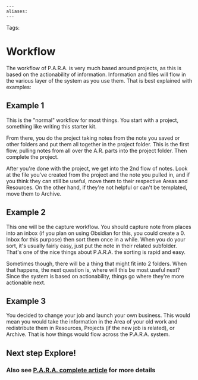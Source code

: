 ```
---
aliases:
---
```

Tags:

# Workflow

The workflow of P.A.R.A. is very much based around projects, as this is based on the actionability of information. Information and files will flow in the various layer of the system as you use them. That is best explained with examples:

## Example 1

This is the "normal" workflow for most things. You start with a project, something like writing this starter kit.

From there, you do the project taking notes from the note you saved or other folders and put them all together in the project folder. This is the first flow, pulling notes from all over the A.R. parts into the project folder. Then complete the project. 

After you're done with the project, we get into the 2nd flow of notes. Look at the file you've created from the project and the note you pulled in, and if you think they can still be useful, move them to their respective Areas and Resources. On the other hand, if they're not helpful or can't be templated, move them to Archive. 

## Example 2

This one will be the capture workflow. You should capture note from places into an inbox (if you plan on using Obsidian for this, you could create a 0. Inbox for this purpose) then sort them once in a while. When you do your sort, it's usually fairly easy, just put the note in their related subfolder. That's one of the nice things about P.A.R.A. the sorting is rapid and easy.

Sometimes though, there will be a thing that might fit into 2 folders. When that happens, the next question is, where will this be most useful next? Since the system is based on actionability, things go where they're more actionable next. 

## Example 3

You decided to change your job and launch your own business. This would mean you would take the information in the Area of your old work and redistribute them in Resources, Projects (if the new job is related), or Archive. That is how things would flow across the P.A.R.A. system.  

## Next step Explore!
### Also see [P.A.R.A. complete article](https://fortelabs.co/blog/para/) for more details